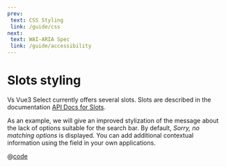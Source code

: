 ```yaml
---
prev:
 text: CSS Styling
 link: /guide/css
next:
 text: WAI-ARIA Spec
 link: /guide/accessibility
---
```

# Slots styling

Vs Vue3 Select currently offers several slots. Slots are described in the documentation 
[API Docs for Slots](../api/slots.md). 

As an example, we will give an improved stylization of the message about the lack of options suitable for the search 
bar. By default, _Sorry, no matching options_ is displayed. You can add additional contextual information
using the field in your own applications.

<BetterNoOptions />

@[code](../.vuepress/components/BetterNoOptions.vue)
